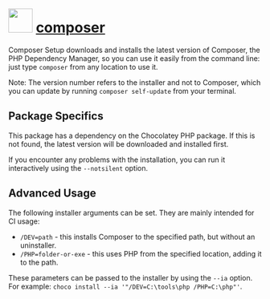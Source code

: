 # <img src="https://rawcdn.githack.com/composer/windows-setup/80f687d4ec2c5a199770c131525fd08ff93d0366/chocolatey/composer-logo.png" width="48" height="48"/> [composer](https://chocolatey.org/packages/composer)

Composer Setup downloads and installs the latest version of Composer, the PHP Dependency Manager, so you can use it easily from the command line: just type `composer` from any location to use it.

Note: The version number refers to the installer and not to Composer, which you can update by running `composer self-update` from your terminal.

## Package Specifics

This package has a dependency on the Chocolatey PHP package. If this is not found, the latest version will be downloaded and installed first.

If you encounter any problems with the installation, you can run it interactively using the `--notsilent` option.

## Advanced Usage

The following installer arguments can be set. They are mainly intended for CI usage:

* `/DEV=path` - this installs Composer to the specified path, but without an uninstaller.
* `/PHP=folder-or-exe` - this uses PHP from the specified location, adding it to the path.

These parameters can be passed to the installer by using the `--ia` option.
For example: `choco install --ia '"/DEV=C:\tools\php /PHP=C:\php"'`.
